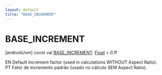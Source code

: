 ```yaml
---
layout: default
title: "BASE_INCREMENT"
---
```


# BASE_INCREMENT

[androidJvm]
const val [BASE_INCREMENT](-b-a-s-e_-i-n-c-r-e-m-e-n-t.md): [Float](https://kotlinlang.org/api/core/kotlin-stdlib/kotlin/-float/index.html) = 0.1f

EN Default increment factor (used in calculations WITHOUT Aspect Ratio). PT Fator de incremento padrão (usado no cálculo SEM Aspect Ratio).